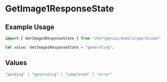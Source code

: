 # GetImage1ResponseState

## Example Usage

```typescript
import { GetImage1ResponseState } from "shortgenius/models/operations";

let value: GetImage1ResponseState = "generating";
```

## Values

```typescript
"pending" | "generating" | "completed" | "error"
```